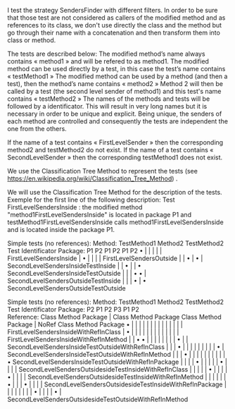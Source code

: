 I test the strategy SendersFinder with different filters.
In order to be sure that those test are not considered as callers of the modified method and as references to its class, we don't use directly the class and the method but go through their name with a concatenation and then transform them into class or method.


The tests are described below:
The modified method’s name always contains « method1 » and will be refered to as method1.
The modified method can be used directly by a test, in this case the test’s name contains « testMethod1 » 
The modified method can be used by a method (and then a test), then the method’s name contains « method2 »
Method 2 will then be called by a test (the second level sender of method1) and this test's name contains « testMethod2 »
The names of the methods and tests will be followed by a identificator. This will result in very long names but it is necessary in order to be unique and explicit.
Being unique, the senders of each method are controlled and consequently the tests are independent the one from the others.

If the name of a test contains « FirstLevelSender » then the corresponding method2 and testMethod2 do not exist.
If the name of a test contains « SecondLevelSender » then the corresponding testMethod1 does not exist.

We use the Classification Tree Method to represent the tests (see https://en.wikipedia.org/wiki/Classification_Tree_Method) . 

We will use the Classification Tree Method for the description of the tests.
Exemple for the first line of the following description: 
Test FirstLevelSendersInside : the modified method "method1FirstLevelSendersInside" is located in package P1 and testMethod1FirstLevelSendersInside calls method1FirstLevelSendersInside and is located inside the package P1.


Simple tests (no references):
Method: 	TestMethod1 		Method2 			TestMethod2 	Test Identificator
Package: 	P1	P2				P1	P2				P1	P2
			•	|				|	|				|	|			FirstLevelSendersInside
			|	•				|	|				|	|			FirstLevelSendersOutside
			|	|				•	|				•	|			SecondLevelSendersInsideTestInside
			|	|				•	|				|	•			SecondLevelSendersInsideTestOutside
			|	|				|	•				•	|			SecondLevelSendersOutsideTestInside
			|	|				|	•				|	•			SecondLevelSendersOutsideTestOutside


Simple tests (no references):
Method: 			TestMethod1 						Method2 																	TestMethod2 										Test Identificator
Package: 			P2									P1				P2								P3							P1		P2 	
Reference: 		Class 	Method Package 			|		Class 	Method Package 		Class 	Method Package 			| 		NoRef 	Class 	Method Package
					•		|		 |					|		|		|		 |				|		|		 |					|		|		|		|		 |					FirstLevelSendersInsideWithRefInClass
					|		•		 |					|		|		|		 |				|		|		 |					|		|		|		|		 |					FirstLevelSendersInsideWithRefInMethod
					|		|		 •					•		|		|		 |				|		|		 |					|		|		•		|		 |					SecondLevelSendersInsideTestOutsideWithRefInClass
					|		|		 |					•		|		|		 |				|		|		 |					|		|		|		•		 |					SecondLevelSendersInsideTestOutsideWithRefInMethod
					|		|		 |					•		|		|		 |				|		|		 |					|		|		|		|		 •					SecondLevelSendersInsideTestOutsideWithRefInPackage
					|		|		 |					|		•		|		 |				|		|		 |					•		|		|		|		 |					SecondLevelSendersOutsidesideTestInsideWithRefInClass
					|		|		 |					|		|		•		 |				|		|		 |					•		|		|		|		 |					SecondLevelSendersOutsidesideTestInsideWithRefInMethod
					|		|		 |					|		|		|		 •				|		|		 |					•		|		|		|		 |					SecondLevelSendersOutsidesideTestInsideWithRefInPackage
					|		|		 |					|		|		|		 |				|		•		 |					|		|		|		•		 |					SecondLevelSendersOutsidesideTestOutsideWithRefInMethod